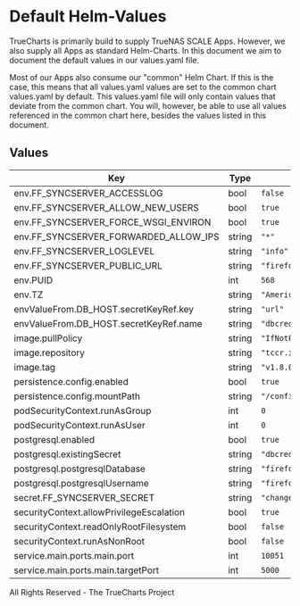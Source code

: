 # Default Helm-Values

TrueCharts is primarily build to supply TrueNAS SCALE Apps.
However, we also supply all Apps as standard Helm-Charts. In this document we aim to document the default values in our values.yaml file.

Most of our Apps also consume our "common" Helm Chart.
If this is the case, this means that all values.yaml values are set to the common chart values.yaml by default. This values.yaml file will only contain values that deviate from the common chart.
You will, however, be able to use all values referenced in the common chart here, besides the values listed in this document.

## Values

| Key | Type | Default | Description |
|-----|------|---------|-------------|
| env.FF_SYNCSERVER_ACCESSLOG | bool | `false` |  |
| env.FF_SYNCSERVER_ALLOW_NEW_USERS | bool | `true` |  |
| env.FF_SYNCSERVER_FORCE_WSGI_ENVIRON | bool | `true` |  |
| env.FF_SYNCSERVER_FORWARDED_ALLOW_IPS | string | `"*"` |  |
| env.FF_SYNCSERVER_LOGLEVEL | string | `"info"` |  |
| env.FF_SYNCSERVER_PUBLIC_URL | string | `"firefox-syncserver.192.168.1.189.nip.io"` |  |
| env.PUID | int | `568` |  |
| env.TZ | string | `"America/Los_Angeles"` |  |
| envValueFrom.DB_HOST.secretKeyRef.key | string | `"url"` |  |
| envValueFrom.DB_HOST.secretKeyRef.name | string | `"dbcreds"` |  |
| image.pullPolicy | string | `"IfNotPresent"` |  |
| image.repository | string | `"tccr.io/truecharts/firefox-syncserver"` |  |
| image.tag | string | `"v1.8.0@sha256:d0fbf65c8c7a99ad4ba7ffcfdad2e7b2555e0d829867c21cefc9314ace94f747"` |  |
| persistence.config.enabled | bool | `true` |  |
| persistence.config.mountPath | string | `"/config"` |  |
| podSecurityContext.runAsGroup | int | `0` |  |
| podSecurityContext.runAsUser | int | `0` |  |
| postgresql.enabled | bool | `true` |  |
| postgresql.existingSecret | string | `"dbcreds"` |  |
| postgresql.postgresqlDatabase | string | `"firefox-syncserver"` |  |
| postgresql.postgresqlUsername | string | `"firefox-syncserver"` |  |
| secret.FF_SYNCSERVER_SECRET | string | `"changeme"` |  |
| securityContext.allowPrivilegeEscalation | bool | `true` |  |
| securityContext.readOnlyRootFilesystem | bool | `false` |  |
| securityContext.runAsNonRoot | bool | `false` |  |
| service.main.ports.main.port | int | `10051` |  |
| service.main.ports.main.targetPort | int | `5000` |  |

All Rights Reserved - The TrueCharts Project
